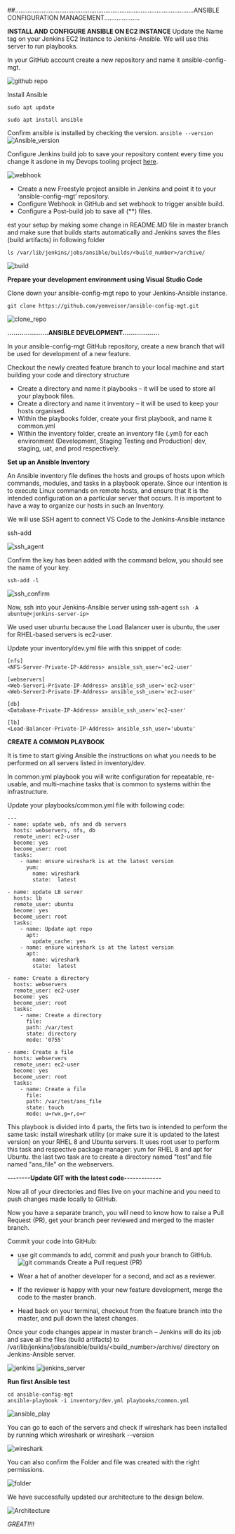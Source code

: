 ##.....................................................................................................ANSIBLE CONFIGURATION MANAGEMENT....................

**INSTALL AND CONFIGURE ANSIBLE ON EC2 INSTANCE**
Update the Name tag on your Jenkins EC2 Instance to Jenkins-Ansible. We will use this server to run playbooks.

In your GitHub account create a new repository and name it ansible-config-mgt.

![github repo](./Images/Create_github.JPG)

Install Ansible
```
sudo apt update

sudo apt install ansible
```
Confirm ansible is installed by checking the version.
``ansible --version``
![Ansible_version](./Images/Ansible_version.JPG)

Configure Jenkins build job to save your repository content every time you change it asdone in my Devops tooling project [here](https://github.com/yemveiser/AWS-TOOLING-WEBSITE-DEPLOYMENT-AUTOMATION-WITH-CONTINUOUS-INTEGRATION--P9).

![webhook](./Images/Configure-webhook.JPG)

- Create a new Freestyle project ansible in Jenkins and point it to your ‘ansible-config-mgt’ repository.
- Configure Webhook in GitHub and set webhook to trigger ansible build.
- Configure a Post-build job to save all (**) files.

est your setup by making some change in README.MD file in master branch and make sure that builds starts automatically and Jenkins saves the files (build artifacts) in following folder

`ls /var/lib/jenkins/jobs/ansible/builds/<build_number>/archive/`

![build](./Images/build_file_location.JPG)

**Prepare your development environment using Visual Studio Code**

Clone down your ansible-config-mgt repo to your Jenkins-Ansible instance.

`git clone https://github.com/yemveiser/ansible-config-mgt.git`

![clone_repo](./Images/clone_repo1.JPG)

**....................ANSIBLE DEVELOPMENT..................**

In your ansible-config-mgt GitHub repository, create a new branch that will be used for development of a new feature.

Checkout the newly created feature branch to your local machine and start building your code and directory structure
- Create a directory and name it playbooks – it will be used to store all your playbook files.
- Create a directory and name it inventory – it will be used to keep your hosts organised.
- Within the playbooks folder, create your first playbook, and name it common.yml
- Within the inventory folder, create an inventory file (.yml) for each environment (Development, Staging Testing and Production) dev, staging, uat, and prod respectively.

**Set up an Ansible Inventory**

An Ansible inventory file defines the hosts and groups of hosts upon which commands, modules, and tasks in a playbook operate. Since our intention is to execute Linux commands on remote hosts, and ensure that it is the intended configuration on a particular server that occurs. It is important to have a way to organize our hosts in such an Inventory.

We will use SSH agent to connect VS Code to the Jenkins-Ansible instance

ssh-add <path-to-private-key>

![ssh_agent](./Images/add_ssh_agent.JPG)

Confirm the key has been added with the command below, you should see the name of your key.

```
ssh-add -l
```
![ssh_confirm](./Images/ssh_confirm.JPG)

Now, ssh into your Jenkins-Ansible server using ssh-agent
`ssh -A ubuntu@<jenkins-server-ip>`

We used user ubuntu because the Load Balancer user is ubuntu, the user for RHEL-based servers is ec2-user.

Update your inventory/dev.yml file with this snippet of code:
```
[nfs]
<NFS-Server-Private-IP-Address> ansible_ssh_user='ec2-user'

[webservers]
<Web-Server1-Private-IP-Address> ansible_ssh_user='ec2-user'
<Web-Server2-Private-IP-Address> ansible_ssh_user='ec2-user'

[db]
<Database-Private-IP-Address> ansible_ssh_user='ec2-user' 

[lb]
<Load-Balancer-Private-IP-Address> ansible_ssh_user='ubuntu'
```
**CREATE A COMMON PLAYBOOK**

It is time to start giving Ansible the instructions on what you needs to be performed on all servers listed in inventory/dev.

In common.yml playbook you will write configuration for repeatable, re-usable, and multi-machine tasks that is common to systems within the infrastructure.

Update your playbooks/common.yml file with following code:

```
---
- name: update web, nfs and db servers
  hosts: webservers, nfs, db
  remote_user: ec2-user 
  become: yes
  become_user: root 
  tasks:
    - name: ensure wireshark is at the latest version
      yum:
        name: wireshark
        state:  latest

- name: update LB server
  hosts: lb 
  remote_user: ubuntu
  become: yes
  become_user: root 
  tasks:
    - name: Update apt repo 
      apt: 
        update_cache: yes
    - name: ensure wireshark is at the latest version
      apt:  
        name: wireshark
        state:  latest

- name: Create a directory
  hosts: webservers
  remote_user: ec2-user
  become: yes
  become_user: root 
  tasks:
    - name: Create a directory
      file:
      path: /var/test
      state: directory
      mode: '0755'

- name: Create a file
  hosts: webservers
  remote_user: ec2-user
  become: yes
  become_user: root 
  tasks:
    - name: Create a file
      file:
      path: /var/test/ans_file
      state: touch
      mode: u=rwx,g=r,o=r
```
This playbook is divided into 4 parts, the firts two is intended to perform the same task: install wireshark utility (or make sure it is updated to the latest version) on your RHEL 8 and Ubuntu servers. It uses root user to perform this task and respective package manager: yum for RHEL 8 and apt for Ubuntu. the last two task are to create a directory named "test"and file named "ans_file" on the webservers.

**--------Update GIT with the latest code-------------**

Now all of your directories and files live on your machine and you need to push changes made locally to GitHub.

Now you have a separate branch, you will need to know how to raise a Pull Request (PR), get your branch peer reviewed and merged to the master branch.

Commit your code into GitHub:
- use git commands to add, commit and push your branch to GitHub.
  ![git commands](./Images/commit.JPG)
Create a Pull request (PR)

- Wear a hat of another developer for a second, and act as a reviewer.

- If the reviewer is happy with your new feature development, merge the code to the master branch.

- Head back on your terminal, checkout from the feature branch into the master, and pull down the latest changes.

Once your code changes appear in master branch – Jenkins will do its job and save all the files (build artifacts) to /var/lib/jenkins/jobs/ansible/builds/<build_number>/archive/ directory on Jenkins-Ansible server.

![jenkins](./Images/jenkins_build_ans.JPG)
![jenkins_server](./Images/login_jenkins_folder.JPG)

**Run first Ansible test**

```
cd ansible-config-mgt
ansible-playbook -i inventory/dev.yml playbooks/common.yml
```

![ansible_play](./Images/playbook_output.JPG)

You can go to each of the servers and check if wireshark has been installed by running which wireshark or wireshark --version

![wireshark](./Images/wireshark_verion.png)

You can also confirm the Folder and file was created with the right permissions.

![folder](Images/folder_create.png)

We have successfully updated our architecture to the design below.

![Architecture](Images/Architedture.png)

*GREAT!!!!*